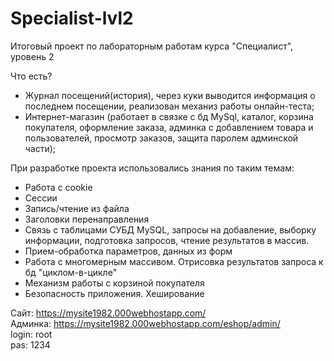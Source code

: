 # Specialist-lvl2
Итоговый проект по лабораторным работам курса "Специалист", уровень 2 <br>

Что есть? <br>
<ul>
<li>Журнал посещений(история), через куки выводится информация о последнем посещении,
реализован механиз работы онлайн-теста;<br></li>
<li>Интернет-магазин (работает в связке с бд MySql, каталог, корзина покупателя, оформление заказа, админка с добавлением товара
 и пользователей, просмотр заказов, защита паролем админской части);<br></li>
</ul>

При разработке проекта использовались знания по таким темам:
<ul>
<li>Работа с cookie</li>
<li>Сессии</li>
<li>Запись/чтение из файла</li>
<li>Заголовки перенаправления</li>
<li>Связь с таблицами СУБД MySQL, запросы на добавление, выборку информации, подготовка запросов, чтение результатов в массив.</li>
<li>Прием-обработка параметров, данных из форм</li>
<li>Работа с многомерным массивом. Отрисовка результатов запроса к бд "циклом-в-цикле"</li>
<li>Механизм работы с корзиной покупателя</li>
<li>Безопасность приложения. Хеширование</li>  
</ul>

Сайт: https://mysite1982.000webhostapp.com/<br>
Админка: https://mysite1982.000webhostapp.com/eshop/admin/<br>
login: root<br>
pas: 1234<br>
